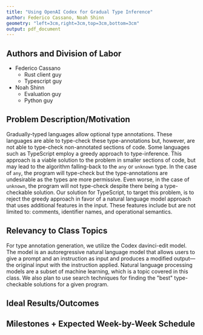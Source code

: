 ```yaml
---
title: "Using OpenAI Codex for Gradual Type Inference"
author: Federico Cassano, Noah Shinn
geometry: "left=3cm,right=3cm,top=3cm,bottom=3cm"
output: pdf_document
---
```


## Authors and Division of Labor

- Federico Cassano
  - Rust client guy
  - Typescript guy
- Noah Shinn
  - Evaluation guy
  - Python guy

## Problem Description/Motivation

Gradually-typed languages allow optional type annotations. These languages are able to type-check these type-annotations but, however, are not able to type-check non-annotated sections of code. Some languages such as TypeScript employ a greedy approach to type-inference. This approach is a viable solution to the problem in smaller sections of code, but may lead to the algorithm falling-back to the `any` or `unknown` type. In the case of `any`, the program will type-check but the type-annotations are undesirable as the types are more permissive. Even worse, in the case of `unknown`, the program will not type-check despite there being a type-checkable solution. Our solution for TypeScript, to target this problem, is to reject the greedy approach in favor of a natural language model approach that uses additional features in the input. These features include but are not limited to: comments, identifier names, and operational semantics.

## Relevancy to Class Topics

For type annotation generation, we utilize the Codex davinci-edit model. The model is an autoregressive natural language model that allows users to give a prompt and an instruction as input and produces a modified output—the original input with the instruction applied. Natural language processing models are a subset of machine learning, which is a topic covered in this class. We also plan to use search techniques for finding the "best" type-checkable solutions for a given program.

## Ideal Results/Outcomes

## Milestones + Expected Week-by-Week Schedule
